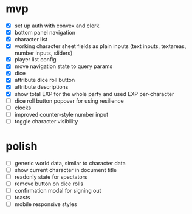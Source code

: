# mvp

- [x] set up auth with convex and clerk
- [x] bottom panel navigation
- [x] character list
- [x] working character sheet fields as plain inputs (text inputs, textareas, number inputs, sliders)
- [x] player list config
- [x] move navigation state to query params
- [x] dice
- [x] attribute dice roll button
- [x] attribute descriptions
- [x] show total EXP for the whole party and used EXP per-character
- [ ] dice roll button popover for using resilience
- [ ] clocks
- [ ] improved counter-style number input
- [ ] toggle character visibility

# polish

- [ ] generic world data, similar to character data
- [ ] show current character in document title
- [ ] readonly state for spectators
- [ ] remove button on dice rolls
- [ ] confirmation modal for signing out
- [ ] toasts
- [ ] mobile responsive styles
